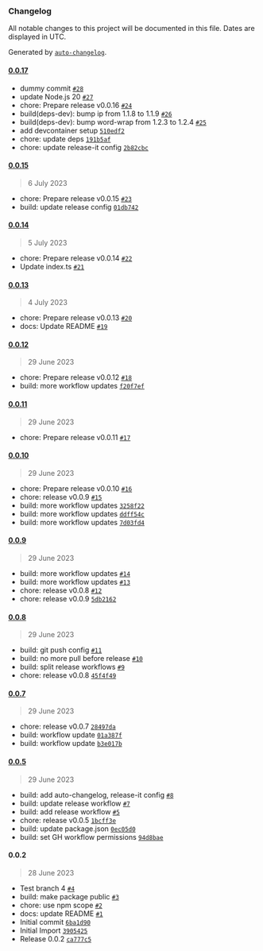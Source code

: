 ### Changelog

All notable changes to this project will be documented in this file. Dates are displayed in UTC.

Generated by [`auto-changelog`](https://github.com/CookPete/auto-changelog).

#### [0.0.17](https://github.com/arnoerpenbeck/npm-test/compare/0.0.15...0.0.17)

- dummy commit [`#28`](https://github.com/arnoerpenbeck/npm-test/pull/28)
- update Node.js 20 [`#27`](https://github.com/arnoerpenbeck/npm-test/pull/27)
- chore: Prepare release v0.0.16 [`#24`](https://github.com/arnoerpenbeck/npm-test/pull/24)
- build(deps-dev): bump ip from 1.1.8 to 1.1.9 [`#26`](https://github.com/arnoerpenbeck/npm-test/pull/26)
- build(deps-dev): bump word-wrap from 1.2.3 to 1.2.4 [`#25`](https://github.com/arnoerpenbeck/npm-test/pull/25)
- add devcontainer setup [`510edf2`](https://github.com/arnoerpenbeck/npm-test/commit/510edf232b95824f2bfb6a0a80b4c1a50bfb0152)
- chore: update deps [`191b5af`](https://github.com/arnoerpenbeck/npm-test/commit/191b5afd18b21527e33532cd259a9f80e3e700d9)
- chore: update release-it config [`2b82cbc`](https://github.com/arnoerpenbeck/npm-test/commit/2b82cbce0e6d23a645034bacbec58977b8ad070e)

#### [0.0.15](https://github.com/arnoerpenbeck/npm-test/compare/0.0.14...0.0.15)

> 6 July 2023

- chore: Prepare release v0.0.15 [`#23`](https://github.com/arnoerpenbeck/npm-test/pull/23)
- build: update release config [`01db742`](https://github.com/arnoerpenbeck/npm-test/commit/01db742cac20dba25d7ffa527bfecba188ecf900)

#### [0.0.14](https://github.com/arnoerpenbeck/npm-test/compare/0.0.13...0.0.14)

> 5 July 2023

- chore: Prepare release v0.0.14 [`#22`](https://github.com/arnoerpenbeck/npm-test/pull/22)
- Update index.ts [`#21`](https://github.com/arnoerpenbeck/npm-test/pull/21)

#### [0.0.13](https://github.com/arnoerpenbeck/npm-test/compare/0.0.12...0.0.13)

> 4 July 2023

- chore: Prepare release v0.0.13 [`#20`](https://github.com/arnoerpenbeck/npm-test/pull/20)
- docs: Update README [`#19`](https://github.com/arnoerpenbeck/npm-test/pull/19)

#### [0.0.12](https://github.com/arnoerpenbeck/npm-test/compare/0.0.11...0.0.12)

> 29 June 2023

- chore: Prepare release v0.0.12 [`#18`](https://github.com/arnoerpenbeck/npm-test/pull/18)
- build: more workflow updates [`f20f7ef`](https://github.com/arnoerpenbeck/npm-test/commit/f20f7ef25faa1c383388c0bf3d8929e604cad221)

#### [0.0.11](https://github.com/arnoerpenbeck/npm-test/compare/0.0.10...0.0.11)

> 29 June 2023

- chore: Prepare release v0.0.11 [`#17`](https://github.com/arnoerpenbeck/npm-test/pull/17)

#### [0.0.10](https://github.com/arnoerpenbeck/npm-test/compare/0.0.9...0.0.10)

> 29 June 2023

- chore: Prepare release v0.0.10 [`#16`](https://github.com/arnoerpenbeck/npm-test/pull/16)
- chore: release v0.0.9 [`#15`](https://github.com/arnoerpenbeck/npm-test/pull/15)
- build: more workflow updates [`3258f22`](https://github.com/arnoerpenbeck/npm-test/commit/3258f224c752005d5ab20d52de10389dc6a560bd)
- build: more workflow updates [`ddff54c`](https://github.com/arnoerpenbeck/npm-test/commit/ddff54ca56877fe5ab48d1a9349ce6da7cd6a765)
- build: more workflow updates [`7d03fd4`](https://github.com/arnoerpenbeck/npm-test/commit/7d03fd413b33bc944265760408bc041a64aed530)

#### [0.0.9](https://github.com/arnoerpenbeck/npm-test/compare/0.0.8...0.0.9)

> 29 June 2023

- build: more workflow updates [`#14`](https://github.com/arnoerpenbeck/npm-test/pull/14)
- build: more workflow updates [`#13`](https://github.com/arnoerpenbeck/npm-test/pull/13)
- chore: release v0.0.8 [`#12`](https://github.com/arnoerpenbeck/npm-test/pull/12)
- chore: release v0.0.9 [`5db2162`](https://github.com/arnoerpenbeck/npm-test/commit/5db2162c9d632e040dc54d6f7d8512ede5fbed61)

#### [0.0.8](https://github.com/arnoerpenbeck/npm-test/compare/0.0.7...0.0.8)

> 29 June 2023

- build: git push config [`#11`](https://github.com/arnoerpenbeck/npm-test/pull/11)
- build: no more pull before release [`#10`](https://github.com/arnoerpenbeck/npm-test/pull/10)
- build: split release workflows [`#9`](https://github.com/arnoerpenbeck/npm-test/pull/9)
- chore: release v0.0.8 [`45f4f49`](https://github.com/arnoerpenbeck/npm-test/commit/45f4f49628534574f0e882d8c2e2d439d6ec7bf2)

#### [0.0.7](https://github.com/arnoerpenbeck/npm-test/compare/0.0.5...0.0.7)

> 29 June 2023

- chore: release v0.0.7 [`28497da`](https://github.com/arnoerpenbeck/npm-test/commit/28497da5ab0a49918fb55b7f66b5e7a36e2e445d)
- build: workflow update [`01a387f`](https://github.com/arnoerpenbeck/npm-test/commit/01a387f8b86d1d02c8f749e610ba94d6befb120e)
- build: workflow update [`b3e017b`](https://github.com/arnoerpenbeck/npm-test/commit/b3e017ba8995ff5d7559c9b40919f601c46e8d14)

#### [0.0.5](https://github.com/arnoerpenbeck/npm-test/compare/0.0.2...0.0.5)

> 29 June 2023

- build: add auto-changelog, release-it config [`#8`](https://github.com/arnoerpenbeck/npm-test/pull/8)
- build: update release workflow [`#7`](https://github.com/arnoerpenbeck/npm-test/pull/7)
- build: add release workflow [`#5`](https://github.com/arnoerpenbeck/npm-test/pull/5)
- chore: release v0.0.5 [`1bcff3e`](https://github.com/arnoerpenbeck/npm-test/commit/1bcff3e5b509c1f17d00d3069a5250f3c2a5bfb3)
- build: update package.json [`0ec05d0`](https://github.com/arnoerpenbeck/npm-test/commit/0ec05d01c5b4e5758fe6d9564f8fc46f9afa4f5d)
- build: set GH workflow permissions [`94d8bae`](https://github.com/arnoerpenbeck/npm-test/commit/94d8baeda8881dda76804e3f340b066035ef6a28)

#### 0.0.2

> 28 June 2023

- Test branch 4 [`#4`](https://github.com/arnoerpenbeck/npm-test/pull/4)
- build: make package public [`#3`](https://github.com/arnoerpenbeck/npm-test/pull/3)
- chore: use npm scope [`#2`](https://github.com/arnoerpenbeck/npm-test/pull/2)
- docs: update README [`#1`](https://github.com/arnoerpenbeck/npm-test/pull/1)
- Initial commit [`6ba1d90`](https://github.com/arnoerpenbeck/npm-test/commit/6ba1d9097e1d7cee9f72977bae5d7a44b8fc3986)
- Initial Import [`3905425`](https://github.com/arnoerpenbeck/npm-test/commit/39054255cac0619100ef91ea4950701de61e7295)
- Release 0.0.2 [`ca777c5`](https://github.com/arnoerpenbeck/npm-test/commit/ca777c56122e8bc0bc0ce26c0a688456dfb984fc)
